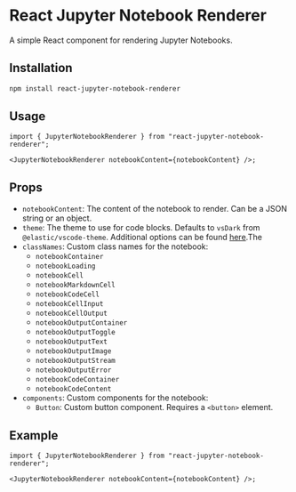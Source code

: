 # React Jupyter Notebook Renderer

A simple React component for rendering Jupyter Notebooks.

## Installation

```bash
npm install react-jupyter-notebook-renderer
```

## Usage

```tsx
import { JupyterNotebookRenderer } from "react-jupyter-notebook-renderer";

<JupyterNotebookRenderer notebookContent={notebookContent} />;
```

## Props

- `notebookContent`: The content of the notebook to render. Can be a JSON string or an object.
- `theme`: The theme to use for code blocks. Defaults to `vsDark` from `@elastic/vscode-theme`. Additional options can be found [here](https://github.com/elastic/vscode-theme/tree/main/themes).The
- `classNames`: Custom class names for the notebook:
  - `notebookContainer`
  - `notebookLoading`
  - `notebookCell`
  - `notebookMarkdownCell`
  - `notebookCodeCell`
  - `notebookCellInput`
  - `notebookCellOutput`
  - `notebookOutputContainer`
  - `notebookOutputToggle`
  - `notebookOutputText`
  - `notebookOutputImage`
  - `notebookOutputStream`
  - `notebookOutputError`
  - `notebookCodeContainer`
  - `notebookCodeContent`
- `components`: Custom components for the notebook:
  - `Button`: Custom button component. Requires a `<button>` element.

## Example

```tsx
import { JupyterNotebookRenderer } from "react-jupyter-notebook-renderer";

<JupyterNotebookRenderer notebookContent={notebookContent} />;
```
